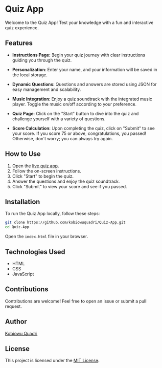 
# Quiz App

Welcome to the Quiz App! Test your knowledge with a fun and interactive quiz experience.

## Features

- **Instructions Page**: Begin your quiz journey with clear instructions guiding you through the quiz.
  
- **Personalization**: Enter your name, and your information will be saved in the local storage.

- **Dynamic Questions**: Questions and answers are stored using JSON for easy management and scalability.

- **Music Integration**: Enjoy a quiz soundtrack with the integrated music player. Toggle the music on/off according to your preference.

- **Quiz Page**: Click on the "Start" button to dive into the quiz and challenge yourself with a variety of questions.

- **Score Calculation**: Upon completing the quiz, click on "Submit" to see your score. If you score 75 or above, congratulations, you passed! Otherwise, don't worry; you can always try again.

## How to Use

1. Open the [live quiz app](https://quiz-app-henna-one.vercel.app/).
2. Follow the on-screen instructions.
3. Click "Start" to begin the quiz.
4. Answer the questions and enjoy the quiz soundtrack.
5. Click "Submit" to view your score and see if you passed.

## Installation

To run the Quiz App locally, follow these steps:

```bash
git clone https://github.com/kobiowuquadri/Quiz-App.git
cd Quiz-App
```
Open the `index.html` file in your browser.

## Technologies Used

- HTML
- CSS
- JavaScript

## Contributions

Contributions are welcome! Feel free to open an issue or submit a pull request.

## Author

[Kobiowu Quadri](https://github.com/kobiowuquadri)

## License

This project is licensed under the [MIT License](LICENSE).
```
